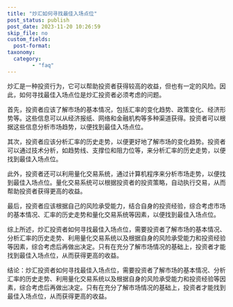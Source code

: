 ```yaml
---
title: "炒汇如何寻找最佳入场点位"
post_status: publish
post_date: 2023-11-20 10:26:59
skip_file: no
custom_fields: 
  post-format: 
taxonomy:
  category:
        - "faq"
---
```


炒汇是一种投资行为，它可以帮助投资者获得较高的收益，但也有一定的风险。因此，如何寻找最佳入场点位是炒汇投资者必须考虑的问题。

首先，投资者应该了解市场的基本情况，包括汇率的变化趋势、政策变化、经济形势等。这些信息可以从经济报纸、网络和金融机构等多种渠道获得。投资者可以根据这些信息分析市场趋势，以便找到最佳入场点位。

其次，投资者应该分析汇率的历史走势，以便更好地了解市场的变化趋势。投资者可以通过技术分析，如趋势线、支撑位和阻力位等，来分析汇率的历史走势，以便找到最佳入场点位。

此外，投资者还可以利用量化交易系统，通过计算机程序来分析市场走势，以便找到最佳入场点位。量化交易系统可以根据投资者的投资策略，自动执行交易，从而帮助投资者获得更高的收益。

最后，投资者应该根据自己的风险承受能力，结合自身的投资经验，综合考虑市场的基本情况、汇率的历史走势和量化交易系统等因素，以便找到最佳入场点位。

综上所述，炒汇投资者如何寻找最佳入场点位，需要投资者了解市场的基本情况、分析汇率的历史走势、利用量化交易系统以及根据自身的风险承受能力和投资经验等因素，综合考虑后再做出决定。只有在充分了解市场情况的基础上，投资者才能找到最佳入场点位，从而获得更高的收益。

结论：炒汇投资者如何寻找最佳入场点位，需要投资者了解市场的基本情况、分析汇率的历史走势、利用量化交易系统以及根据自身的风险承受能力和投资经验等因素，综合考虑后再做出决定。只有在充分了解市场情况的基础上，投资者才能找到最佳入场点位，从而获得更高的收益。
